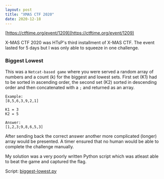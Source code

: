 ```yaml
---
layout: post
title: "XMAS CTF 2020"
date: 2020-12-18
---
```


[https://ctftime.org/event/1209](https://ctftime.org/event/1209)

X-MAS CTF 2020 was HTsP's third installment of X-MAS CTF. The event lasted for 5 days but I was only able to squeeze in one challenge.

### Biggest Lowest
This was a `Netcat-based game` where you were served a random array of numbers and a count (k) for the biggest and lowest sets. First set (K1) had to be sorted in ascending order, the second set (K2) sorted in descending order and then concatenated with a `;` and returned as an array.  

```
Example:
[8,5,6,3,9,2,1]

K1 = 3
K2 = 5

Answer:
[1,2,3;9,8,6,5,3]
```
After sending back the correct answer another more complicated (longer) array would be presented. A timer ensured that no human would be able to complete the challenge manually.  

My solution was a very poorly written Python script which was atleast able to beat the game and captured the flag.

Script: [biggest-lowest.py](https://github.com/parity0x1/ctf/blob/main/biggest-lowest.py)  